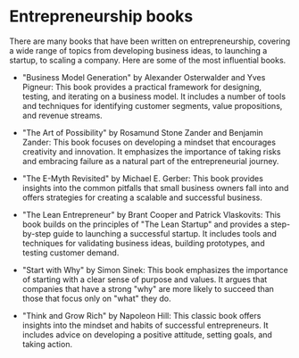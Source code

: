 # Entrepreneurship books

There are many books that have been written on entrepreneurship, covering a wide range of topics from developing business ideas, to launching a startup, to scaling a company. Here are some of the most influential books.

* "Business Model Generation" by Alexander Osterwalder and Yves Pigneur: This book provides a practical framework for designing, testing, and iterating on a business model. It includes a number of tools and techniques for identifying customer segments, value propositions, and revenue streams.

* "The Art of Possibility" by Rosamund Stone Zander and Benjamin Zander: This book focuses on developing a mindset that encourages creativity and innovation. It emphasizes the importance of taking risks and embracing failure as a natural part of the entrepreneurial journey.

* "The E-Myth Revisited" by Michael E. Gerber: This book provides insights into the common pitfalls that small business owners fall into and offers strategies for creating a scalable and successful business.

* "The Lean Entrepreneur" by Brant Cooper and Patrick Vlaskovits: This book builds on the principles of "The Lean Startup" and provides a step-by-step guide to launching a successful startup. It includes tools and techniques for validating business ideas, building prototypes, and testing customer demand.

* "Start with Why" by Simon Sinek: This book emphasizes the importance of starting with a clear sense of purpose and values. It argues that companies that have a strong "why" are more likely to succeed than those that focus only on "what" they do.

* "Think and Grow Rich" by Napoleon Hill: This classic book offers insights into the mindset and habits of successful entrepreneurs. It includes advice on developing a positive attitude, setting goals, and taking action.
